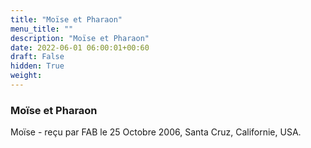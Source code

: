 ```yaml
---
title: "Moïse et Pharaon"
menu_title: ""
description: "Moïse et Pharaon"
date: 2022-06-01 06:00:01+00:60
draft: False
hidden: True
weight:
---
```

### Moïse et Pharaon

Moïse - reçu par FAB le 25 Octobre 2006, Santa Cruz, Californie, USA.



